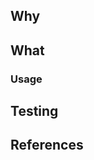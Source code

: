 ## Why

<!--
- Provide the justifications for the changes (e.g. business case).
- Describe why these changes were made (e.g. why do these commits fix the problem?)
- Use bullet points to be concise and to the point.
-->

## What

<!--
- Describe high-level what changed as a result of these commits (i.e. in plain-english, what do these changes mean?)
- Use bullet points to be concise and to the point. Delete any of the following that are not needed.
-->

<!--
- [ ] Bug fix (non-breaking change which fixes an issue)
- [ ] New feature (non-breaking change which adds functionality)
- [ ] Breaking change (fix or feature that would cause existing functionality to not work as expected)
- [ ] This change requires a documentation update
--> 

### Usage

<!--
- Provide clear and detailed instructions on how to use the new component or feature being introduced. Include codesnippets, configuration examples, and any relevant guidelines for incorporating the new component/feature into existing infrastructure code. Address considerations such as parameters, variables, and specific use cases where the new component/feature would be beneficial.
-->

## Testing

<!--
Please describe the tests that you ran to verify your changes. Provide instructions so we can reproduce. 
Please also list any relevant details for your test configuration.
-->

<!--
- [ ] Validated with `atmos validate stacks` 
- [ ] Performed successful `atmos terraform plan` on component
-->

## References

<!--
Please provide references to any notable documentation or references that pertain to this PR 
-->